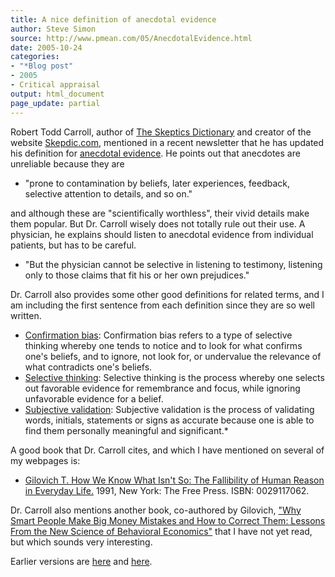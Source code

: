 ```yaml
---
title: A nice definition of anecdotal evidence
author: Steve Simon
source: http://www.pmean.com/05/AnecdotalEvidence.html
date: 2005-10-24
categories:
- "*Blog post"
- 2005
- Critical appraisal
output: html_document
page_update: partial
---
```


Robert Todd Carroll, author of [The Skeptics Dictionary][car1] and creator of the website [Skepdic.com][car2], mentioned in a recent newsletter that he has updated his definition for [anecdotal evidence](http://www.skepdic.com/testimon.html). He points out that anecdotes are unreliable because they are

+ "prone to contamination by beliefs, later experiences, feedback, selective attention to details, and so on."

and although these are "scientifically worthless", their vivid details make them popular. But Dr. Carroll wisely does not totally rule out their use. A physician, he explains should listen to anecdotal evidence from individual patients, but has to be careful.

+ "But the physician cannot be selective in listening to testimony, listening only to those claims that fit his or her own prejudices."

Dr. Carroll also provides some other good definitions for related terms, and I am including the first sentence from each definition since they are so well written.

- [Confirmation bias][car3]: Confirmation bias refers to a type of selective thinking whereby one tends to notice and to look for what confirms one's beliefs, and to ignore, not look for, or undervalue the relevance of what contradicts one's beliefs.
- [Selective thinking][car4]: Selective thinking is the process whereby one selects out favorable evidence for remembrance and focus, while ignoring unfavorable evidence for a belief.
- [Subjective validation][car5]: Subjective validation is the process of validating words, initials, statements or signs as accurate because one is able to find them personally meaningful and significant.*

A good book that Dr. Carroll cites, and which I have mentioned on several of my webpages is:

- [Gilovich T. How We Know What Isn't So: The Fallibility of Human Reason in Everyday Life.][gil1] 1991, New York: The Free Press. ISBN: 0029117062.

Dr. Carroll also mentions another book, co-authored by Gilovich, ["Why Smart People Make Big Money Mistakes and How to Correct Them: Lessons From the New Science of Behavioral Economics"][gil2] that I have not yet read, but which sounds very interesting.

Earlier versions are [here][sim1] and [here][sim2].

[sim1]: http://www.pmean.com/05/AnecdotalEvidence.html
[sim2]: http://new.pmean.com/anecdotal-evidence/

[car1]: http://www.bookfinder4u.com/detail/0471272426.html
[car2]: http://www.skepdic.com
[car3]: http://www.skepdic.com/confirmbias.html
[car4]: http://www.skepdic.com/selectiv.html
[car5]: http://www.skepdic.com/subjectivevalidation.html
[gil1]: http://www.bookfinder4u.com/detail/0029117062.html
[gil2]: http://www.bookfinder4u.com/detail/0684859386.html
